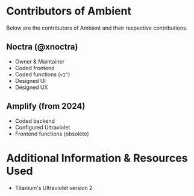 # Contributors of Ambient
Below are the contributors of Ambient and their respective contributions.

## Noctra (@xnoctra)
- Owner & Maintainer
- Coded frontend
- Coded functions (`v1^`)
- Designed UI
- Designed UX

## Amplify (from 2024)
- Coded backend
- Configured Ultraviolet
- Frontend functions (obsolete)

# Additional Information & Resources Used
- Titanium's Ultraviolet version 2